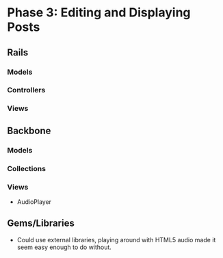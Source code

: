 # Phase 3: Editing and Displaying Posts

## Rails
### Models

### Controllers

### Views

## Backbone
### Models

### Collections

### Views
* AudioPlayer

## Gems/Libraries
* Could use external libraries, playing around with HTML5 audio made it seem easy enough to do without. 
